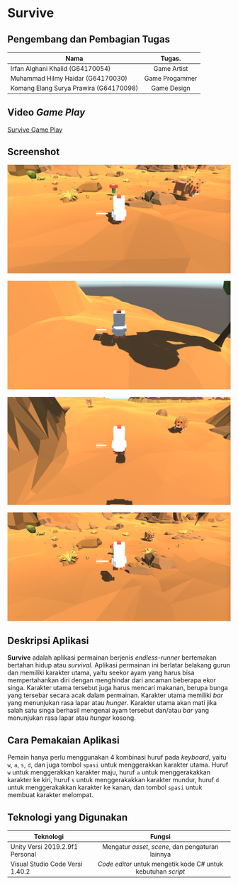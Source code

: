 # Survive

## Pengembang dan Pembagian Tugas
| Nama                                   | Tugas.         |
| -------------------------------------- |:--------------:|
| Irfan Alghani Khalid (G64170054)       | Game Artist    |
| Muhammad Hilmy Haidar (G64170030)      | Game Progammer |
| Komang Elang Surya Prawira (G64170098) | Game Design    |

## Video *Game Play*
[Survive Game Play](https://youtu.be/al57q94JQ-M "Survive Game Play")

## Screenshot
![alt text](https://github.com/mhilmyh/grafkom-game/blob/master/Screenshot-1-Survive.jpg "Screenshot 1")

![alt text](https://github.com/mhilmyh/grafkom-game/blob/master/Screenshot-2-Survive.jpg "Screenshot 2")

![alt text](https://github.com/mhilmyh/grafkom-game/blob/master/Screenshot-3-Survive.jpg "Screenshot 3")

![alt text](https://github.com/mhilmyh/grafkom-game/blob/master/Screenshot-4-Survive.jpg "Screenshot 4")

## Deskripsi Aplikasi
**Survive** adalah aplikasi permainan berjenis *endless-runner* bertemakan bertahan hidup atau *survival*. Aplikasi permainan ini berlatar belakang gurun dan memiliki karakter utama, yaitu seekor ayam yang harus bisa mempertahankan diri dengan menghindar dari ancaman beberapa ekor singa. Karakter utama tersebut juga harus mencari makanan, berupa bunga yang tersebar secara acak dalam permainan. Karakter utama memiliki *bar* yang menunjukan rasa lapar atau *hunger*. Karakter utama akan mati jika salah satu singa berhasil mengenai ayam tersebut dan/atau *bar* yang menunjukan rasa lapar atau *hunger* kosong.

## Cara Pemakaian Aplikasi
Pemain hanya perlu menggunakan 4 kombinasi huruf pada *keyboard*, yaitu `w`, `a`, `s`, `d`, dan juga tombol `spasi` untuk menggerakkan karakter utama. Huruf `w` untuk menggerakkan karakter maju, huruf `a` untuk menggerakakkan karakter ke kiri, huruf `s` untuk menggerakakkan karakter mundur, huruf `d` untuk menggerakakkan karakter ke kanan, dan tombol `spasi` untuk membuat karakter melompat.

## Teknologi yang Digunakan
| Teknologi                        | Fungsi                                                       |
| -------------------------------- |:------------------------------------------------------------:|
| Unity Versi 2019.2.9f1 Personal  | Mengatur *asset*, *scene*, dan pengaturan lainnya            |
| Visual Studio Code Versi 1.40.2  | *Code editor* untuk mengetik kode C# untuk kebutuhan *script*| 
